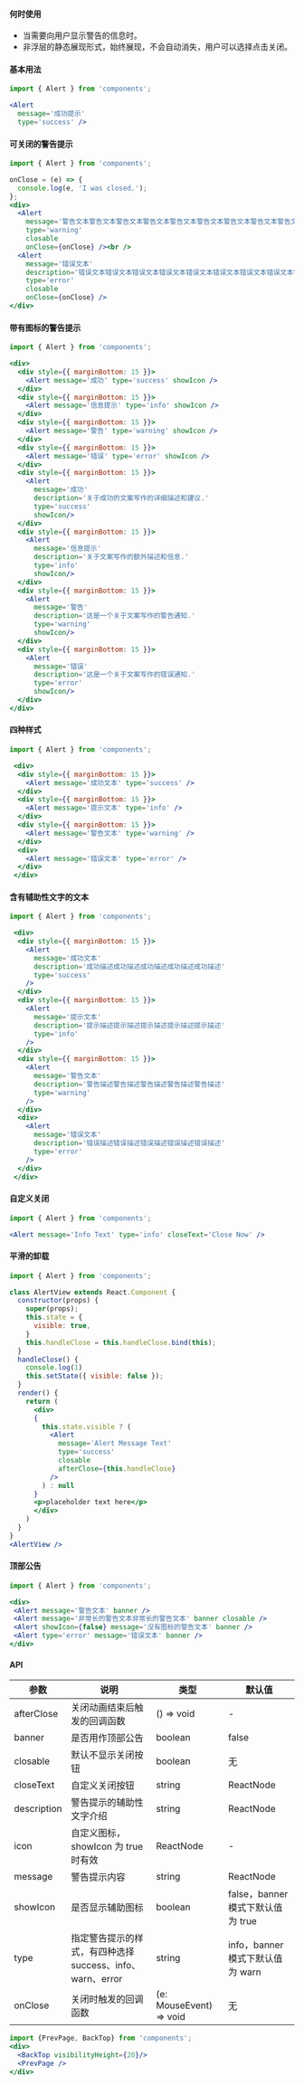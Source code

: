 #### **何时使用**
- 当需要向用户显示警告的信息时。
- 非浮层的静态展现形式，始终展现，不会自动消失，用户可以选择点击关闭。

#### **基本用法**

```jsx
import { Alert } from 'components';

<Alert
  message='成功提示'
  type='success' />
```

#### **可关闭的警告提示**

```jsx
import { Alert } from 'components';

onClose = (e) => {
  console.log(e, 'I was closed.');
};
<div>
  <Alert
    message='警告文本警告文本警告文本警告文本警告文本警告文本警告文本警告文本警告文本警告文本警告文本警告文本'
    type='warning'
    closable
    onClose={onClose} /><br />
  <Alert
    message='错误文本'
    description='错误文本错误文本错误文本错误文本错误文本错误文本错误文本错误文本错误文本错误文本错误文本错误文本'
    type='error'
    closable
    onClose={onClose} />
</div>
```

#### **带有图标的警告提示**

```jsx
import { Alert } from 'components';

<div>
  <div style={{ marginBottom: 15 }}>
    <Alert message='成功' type='success' showIcon />
  </div>
  <div style={{ marginBottom: 15 }}>
    <Alert message='信息提示' type='info' showIcon />
  </div>
  <div style={{ marginBottom: 15 }}>
    <Alert message='警告' type='warning' showIcon />
  </div>
  <div style={{ marginBottom: 15 }}>
    <Alert message='错误' type='error' showIcon />
  </div>
  <div style={{ marginBottom: 15 }}>
    <Alert
      message='成功'
      description='关于成功的文案写作的详细描述和建议.'
      type='success'
      showIcon/>
  </div>
  <div style={{ marginBottom: 15 }}>
    <Alert
      message='信息提示'
      description='关于文案写作的额外描述和信息.'
      type='info'
      showIcon/>
  </div>
  <div style={{ marginBottom: 15 }}>
    <Alert
      message='警告'
      description='这是一个关于文案写作的警告通知.'
      type='warning'
      showIcon/>
  </div>
  <div style={{ marginBottom: 15 }}>
    <Alert
      message='错误'
      description='这是一个关于文案写作的错误通知.'
      type='error'
      showIcon/>
  </div>
</div>
```

#### **四种样式**

```jsx
import { Alert } from 'components';

 <div>
  <div style={{ marginBottom: 15 }}>
    <Alert message='成功文本' type='success' />
  </div>
  <div style={{ marginBottom: 15 }}>
    <Alert message='提示文本' type='info' />
  </div>
  <div style={{ marginBottom: 15 }}>
    <Alert message='警告文本' type='warning' />
  </div>
  <div>
    <Alert message='错误文本' type='error' />
  </div>
 </div>
```

#### **含有辅助性文字的文本**

```jsx
import { Alert } from 'components';

 <div>
  <div style={{ marginBottom: 15 }}>
    <Alert
      message='成功文本'
      description='成功描述成功描述成功描述成功描述成功描述'
      type='success'
    />
  </div>
  <div style={{ marginBottom: 15 }}>
    <Alert
      message='提示文本'
      description='提示描述提示描述提示描述提示描述提示描述'
      type='info'
    />
  </div>
  <div style={{ marginBottom: 15 }}>
    <Alert
      message='警告文本'
      description='警告描述警告描述警告描述警告描述警告描述'
      type='warning'
    />
  </div>
  <div>
    <Alert
      message='错误文本'
      description='错误描述错误描述错误描述错误描述错误描述'
      type='error'
    />
  </div>
 </div>
```

#### **自定义关闭**

```jsx
import { Alert } from 'components';

<Alert message='Info Text' type='info' closeText='Close Now' />
```

#### **平滑的卸载**

```jsx
import { Alert } from 'components';

class AlertView extends React.Component {
  constructor(props) {
    super(props);
    this.state = {
      visible: true,
    }
    this.handleClose = this.handleClose.bind(this);
  }
  handleClose() {
    console.log(1)
    this.setState({ visible: false });
  }
  render() {
    return (
      <div>
      {
        this.state.visible ? (
          <Alert
            message='Alert Message Text'
            type='success'
            closable
            afterClose={this.handleClose}
          />
        ) : null
      }
      <p>placeholder text here</p>
      </div>
    )
  }
}
<AlertView />

```

#### **顶部公告**

```jsx
import { Alert } from 'components';

<div>
 <Alert message='警告文本' banner />
 <Alert message='非常长的警告文本非常长的警告文本' banner closable />
 <Alert showIcon={false} message='没有图标的警告文本' banner />
 <Alert type='error' message='错误文本' banner />
</div>
```

#### **API**
| 参数 | 说明 | 类型 | 默认值 |
| --- | --- | --- | --- |
| afterClose | 关闭动画结束后触发的回调函数 | () => void | - |
| banner | 是否用作顶部公告 | boolean | false |
| closable | 默认不显示关闭按钮 | boolean | 无 |
| closeText | 自定义关闭按钮 | string|ReactNode | 无 |
| description | 警告提示的辅助性文字介绍 | string|ReactNode | 无 |
| icon | 自定义图标，showIcon 为 true 时有效 | ReactNode | - |
| message | 警告提示内容 | string|ReactNode | 无 |
| showIcon | 是否显示辅助图标 | boolean | false，banner 模式下默认值为 true |
| type | 指定警告提示的样式，有四种选择 success、info、warn、error | string | info，banner 模式下默认值为 warn |
| onClose | 关闭时触发的回调函数 | (e: MouseEvent) => void | 无 |

```jsx noeditor
import {PrevPage, BackTop} from 'components';
<div>
  <BackTop visibilityHeight={20}/>
  <PrevPage />
</div>
```
